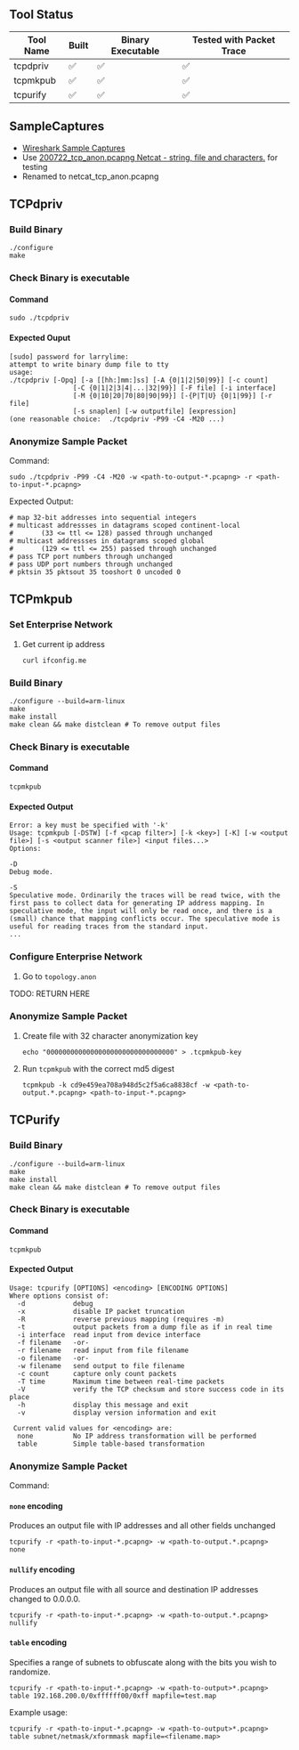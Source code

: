 ## Tool Status

| Tool Name | Built | Binary Executable | Tested with Packet Trace |
| --------- | ----- | ----------------- | ------------------------ |
| tcpdpriv  | ✅    | ✅                | ✅                       |
| tcpmkpub  | ✅    | ✅                | ✅                       |
| tcpurify  | ✅    | ✅                | ✅                       |

## SampleCaptures

- [Wireshark Sample Captures](https://wiki.wireshark.org/SampleCaptures#sample-captures)
- Use [200722_tcp_anon.pcapng Netcat - string, file and characters.](https://wiki.wireshark.org/uploads/__moin_import__/attachments/SampleCaptures/200722_tcp_anon.pcapng) for testing
- Renamed to netcat_tcp_anon.pcapng

## TCPdpriv

### Build Binary

```shell
./configure
make
```

### Check Binary is executable

#### Command

```shell
sudo ./tcpdpriv
```

#### Expected Ouput

```
[sudo] password for larrylime:
attempt to write binary dump file to tty
usage:
./tcpdpriv [-Opq] [-a [[hh:]mm:]ss] [-A {0|1|2|50|99}] [-c count]
                [-C {0|1|2|3|4|...|32|99}] [-F file] [-i interface]
                [-M {0|10|20|70|80|90|99}] [-{P|T|U} {0|1|99}] [-r file]
                [-s snaplen] [-w outputfile] [expression]
(one reasonable choice:  ./tcpdpriv -P99 -C4 -M20 ...)
```

### Anonymize Sample Packet

Command:

```shell
sudo ./tcpdpriv -P99 -C4 -M20 -w <path-to-output-*.pcapng> -r <path-to-input-*.pcapng>
```

Expected Output:

```
# map 32-bit addresses into sequential integers
# multicast addressses in datagrams scoped continent-local
#       (33 <= ttl <= 128) passed through unchanged
# multicast addressses in datagrams scoped global
#       (129 <= ttl <= 255) passed through unchanged
# pass TCP port numbers through unchanged
# pass UDP port numbers through unchanged
# pktsin 35 pktsout 35 tooshort 0 uncoded 0
```

## TCPmkpub

### Set Enterprise Network

1. Get current ip address

   ```shell
   curl ifconfig.me
   ```

### Build Binary

```shell
./configure --build=arm-linux
make
make install
make clean && make distclean # To remove output files
```

### Check Binary is executable

#### Command

```shell
tcpmkpub
```

#### Expected Output

```
Error: a key must be specified with '-k'
Usage: tcpmkpub [-DSTW] [-f <pcap filter>] [-k <key>] [-K] [-w <output file>] [-s <output scanner file>] <input files...>
Options:

-D
Debug mode.

-S
Speculative mode. Ordinarily the traces will be read twice, with the first pass to collect data for generating IP address mapping. In speculative mode, the input will only be read once, and there is a (small) chance that mapping conflicts occur. The speculative mode is useful for reading traces from the standard input.
...
```

### Configure Enterprise Network

1. Go to `topology.anon`

TODO: RETURN HERE

### Anonymize Sample Packet

1. Create file with 32 character anonymization key

   ```
   echo "00000000000000000000000000000000" > .tcpmkpub-key
   ```

2. Run `tcpmkpub` with the correct md5 digest

   ```shell
   tcpmkpub -k cd9e459ea708a948d5c2f5a6ca8838cf -w <path-to-output.*.pcapng> <path-to-input-*.pcapng>
   ```

## TCPurify

### Build Binary

```shell
./configure --build=arm-linux
make
make install
make clean && make distclean # To remove output files
```

### Check Binary is executable

#### Command

```shell
tcpmkpub
```

#### Expected Output

```
Usage: tcpurify [OPTIONS] <encoding> [ENCODING OPTIONS]
Where options consist of:
  -d            debug
  -x            disable IP packet truncation
  -R            reverse previous mapping (requires -m)
  -t            output packets from a dump file as if in real time
  -i interface  read input from device interface
  -f filename   -or-
  -r filename   read input from file filename
  -o filename   -or-
  -w filename   send output to file filename
  -c count      capture only count packets
  -T time       Maximum time between real-time packets
  -V            verify the TCP checksum and store success code in its place
  -h            display this message and exit
  -v            display version information and exit

 Current valid values for <encoding> are:
  none          No IP address transformation will be performed
  table         Simple table-based transformation
```

### Anonymize Sample Packet

Command:

#### `none` encoding

Produces an output file with IP addresses and all other fields unchanged

```shell
tcpurify -r <path-to-input-*.pcapng> -w <path-to-output.*.pcapng>  none
```

#### `nullify` encoding

Produces an output file with all source and destination IP addresses changed to 0.0.0.0.

```shell
tcpurify -r <path-to-input-*.pcapng> -w <path-to-output.*.pcapng>  nullify
```

#### `table` encoding

Specifies a range of subnets to obfuscate along with the bits you wish to randomize.

```shell
tcpurify -r <path-to-input-*.pcapng> -w <path-to-output>*.pcapng> table 192.168.200.0/0xffffff00/0xff mapfile=test.map
```

Example usage:

```shell
tcpurify -r <path-to-input-*.pcapng> -w <path-to-output>*.pcapng> table subnet/netmask/xformmask mapfile=<filename.map>
```
